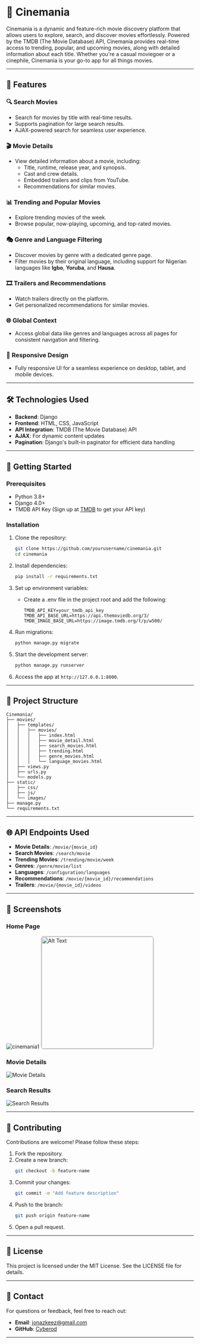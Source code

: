
# 🎥 Cinemania

Cinemania is a dynamic and feature-rich movie discovery platform that allows users to explore, search, and discover movies effortlessly. Powered by the TMDB (The Movie Database) API, Cinemania provides real-time access to trending, popular, and upcoming movies, along with detailed information about each title. Whether you're a casual moviegoer or a cinephile, Cinemania is your go-to app for all things movies.

---

## 🌟 Features

### 🔍 **Search Movies**
- Search for movies by title with real-time results.
- Supports pagination for large search results.
- AJAX-powered search for seamless user experience.

### 🎬 **Movie Details**
- View detailed information about a movie, including:
  - Title, runtime, release year, and synopsis.
  - Cast and crew details.
  - Embedded trailers and clips from YouTube.
  - Recommendations for similar movies.

### 📊 **Trending and Popular Movies**
- Explore trending movies of the week.
- Browse popular, now-playing, upcoming, and top-rated movies.

### 🎭 **Genre and Language Filtering**
- Discover movies by genre with a dedicated genre page.
- Filter movies by their original language, including support for Nigerian languages like **Igbo**, **Yoruba**, and **Hausa**.

### 🎞️ **Trailers and Recommendations**
- Watch trailers directly on the platform.
- Get personalized recommendations for similar movies.

### 🌐 **Global Context**
- Access global data like genres and languages across all pages for consistent navigation and filtering.

### 📱 **Responsive Design**
- Fully responsive UI for a seamless experience on desktop, tablet, and mobile devices.

---

## 🛠️ Technologies Used

- **Backend**: Django
- **Frontend**: HTML, CSS, JavaScript
- **API Integration**: TMDB (The Movie Database) API
- **AJAX**: For dynamic content updates
- **Pagination**: Django's built-in paginator for efficient data handling

---

## 🚀 Getting Started

### Prerequisites
- Python 3.8+
- Django 4.0+
- TMDB API Key (Sign up at [TMDB](https://www.themoviedb.org/) to get your API key)

### Installation

1. Clone the repository:
   ```bash
   git clone https://github.com/yourusername/cinemania.git
   cd cinemania
   ```

2. Install dependencies:
   ```bash
   pip install -r requirements.txt
   ```

3. Set up environment variables:
   - Create a .env file in the project root and add the following:
     ```env
     TMDB_API_KEY=your_tmdb_api_key
     TMDB_API_BASE_URL=https://api.themoviedb.org/3/
     TMDB_IMAGE_BASE_URL=https://image.tmdb.org/t/p/w500/
     ```

4. Run migrations:
   ```bash
   python manage.py migrate
   ```

5. Start the development server:
   ```bash
   python manage.py runserver
   ```

6. Access the app at `http://127.0.0.1:8000`.

---

## 📂 Project Structure

```
Cinemania/
├── movies/
│   ├── templates/
│   │   ├── movies/
│   │   │   ├── index.html
│   │   │   ├── movie_detail.html
│   │   │   ├── search_movies.html
│   │   │   ├── trending.html
│   │   │   ├── genre_movies.html
│   │   │   └── language_movies.html
│   ├── views.py
│   ├── urls.py
│   └── models.py
├── static/
│   ├── css/
│   ├── js/
│   └── images/
├── manage.py
└── requirements.txt
```

---

## 🌐 API Endpoints Used

- **Movie Details**: `/movie/{movie_id}`
- **Search Movies**: `/search/movie`
- **Trending Movies**: `/trending/movie/week`
- **Genres**: `/genre/movie/list`
- **Languages**: `/configuration/languages`
- **Recommendations**: `/movie/{movie_id}/recommendations`
- **Trailers**: `/movie/{movie_id}/videos`

---

## 📸 Screenshots

### Home Page
![cinemania1](https://github.com/user-attachments/assets/bc7e0d62-8714-4a1a-9a95-c51201678e1f)
<img src="[image-url](https://github.com/user-attachments/assets/bc7e0d62-8714-4a1a-9a95-c51201678e1f)" alt="Alt Text" width="300" style="border-radius: 8px; border: 2px solid #ccc;" />

### Movie Details
![Movie Details](https://via.placeholder.com/800x400)

### Search Results
![Search Results](https://via.placeholder.com/800x400)

---

## 🤝 Contributing

Contributions are welcome! Please follow these steps:

1. Fork the repository.
2. Create a new branch:
   ```bash
   git checkout -b feature-name
   ```
3. Commit your changes:
   ```bash
   git commit -m "Add feature description"
   ```
4. Push to the branch:
   ```bash
   git push origin feature-name
   ```
5. Open a pull request.

---

## 📜 License

This project is licensed under the MIT License. See the LICENSE file for details.

---

## 📧 Contact

For questions or feedback, feel free to reach out:

- **Email**: jonazkeez@gmail.com
- **GitHub**: [Cyberod](https://github.com/Cyberod)

---

